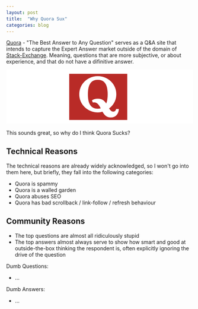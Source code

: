 ```yaml
---
layout: post
title:  "Why Quora Sux"
categories: blog
---
```


[Quora](https://www.quora.com/) - "The Best Answer to Any Question" serves as a Q&A site
that intends to capture the Expert Answer market outside of the domain of
[Stack-Exchange](http://stackexchange.com/). Meaning, questions that are more subjective,
or about experience, and that do not have a difinitive answer.

<img src="/images/QuoraSux/QuoraQ.png" class="fit image" />

This sounds great, so why do I think Quora Sucks?

<!--more-->

## Technical Reasons

The technical reasons are already widely acknowledged, so I won't go into them here, but
briefly, they fall into the following categories:

* Quora is spammy
* Quora is a walled garden
* Quora abuses SEO
* Quora has bad scrollback / link-follow / refresh behaviour

## Community Reasons

* The top questions are almost all ridiculously stupid
* The top answers almost always serve to show how smart and
  good at outside-the-box thinking the respondent is, often
  explicitly ignoring the drive of the question

Dumb Questions:

* ...

Dumb Answers:

* ...
